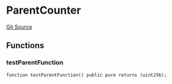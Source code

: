 # ParentCounter
[Git Source](https://github.com/lilyanB/testFoundry/blob/72c685c8bcc1a53fe6b0201ca9feb0a8a0c21e1f/src/ParentCounter.sol)


## Functions
### testParentFunction


```solidity
function testParentFunction() public pure returns (uint256);
```

